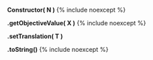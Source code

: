 **Constructor( N )**
{% include noexcept %}

**.getObjectiveValue( X )**
{% include noexcept %}

**.setTranslation( T )**

**.toString()**
{% include noexcept %}
